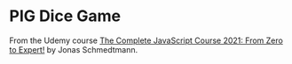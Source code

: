 # PIG Dice Game

From the Udemy course <a href="https://www.udemy.com/course/the-complete-javascript-course/learn/lecture/22857627#overview">The Complete JavaScript Course 2021: From Zero to Expert!</a> by Jonas Schmedtmann.
